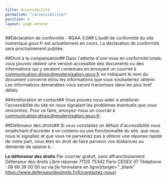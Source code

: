 ```yaml
---
title: Accessibilité
permalink: "/accessibilite/"
position: 8
layout: page-annexe
---
```


##Déclaration de conformité - RGAA 3.0##
L’audit de conformité du site numerique.gouv.fr est actuellement en cours. La déclaration de conformité sera prochainement publiée.

##Droit à la compensation##
Dans l'attente d'une mise en conformité totale, vous pouvez obtenir une version accessible des documents ou des informations qui y seraient contenues en envoyant un courriel à communication.dinsic@modernisation.gouv.fr en indiquant le nom du document concerné et/ou les informations que vous souhaiteriez obtenir. Les informations demandées vous seront transmises dans les plus bref délais.

##Amélioration et contact##
Vous pouvez nous aider à améliorer l'accessibilité du site en nous signalant les problèmes éventuels que vous rencontrez. Pour ce faire, envoyez-nous un courriel à communication.dinsic@modernisation.gouv.fr.

##Défenseur des droits##
Si vous constatiez un défaut d'accessibilité vous empêchant d'accéder à un contenu ou une fonctionnalité du site, que vous nous le signaliez et que vous ne parveniez pas à obtenir une réponse rapide de notre part, vous êtes en droit de faire parvenir vos doléances ou demande de saisine à :

**Le défenseur des droits**
Par courrier gratuit, sans affranchissement
Défenseur des droits
Libre réponse 71120
75342 Paris CEDEX 07
Téléphone : 09 69 39 00 00
ou via [le formulaire en ligne](target="_blank" https://www.defenseurdesdroits.fr/fr/contactez-nous).